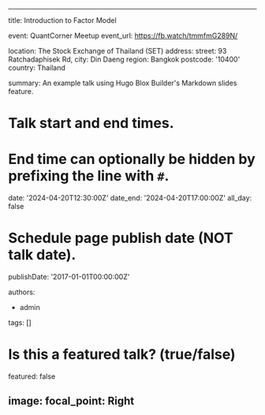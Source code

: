 
---
title: Introduction to Factor Model

event: QuantCorner Meetup
event_url: https://fb.watch/tmmfmG289N/

location: The Stock Exchange of Thailand (SET)
address:
  street: 93 Ratchadaphisek Rd, 
  city: Din Daeng
  region: Bangkok 
  postcode: '10400'
  country: Thailand

summary: An example talk using Hugo Blox Builder's Markdown slides feature.

# Talk start and end times.
#   End time can optionally be hidden by prefixing the line with `#`.
date: '2024-04-20T12:30:00Z'
date_end: '2024-04-20T17:00:00Z'
all_day: false

# Schedule page publish date (NOT talk date).
publishDate: '2017-01-01T00:00:00Z'

authors:
  - admin

tags: []

# Is this a featured talk? (true/false)
featured: false

image:
  focal_point: Right
---
